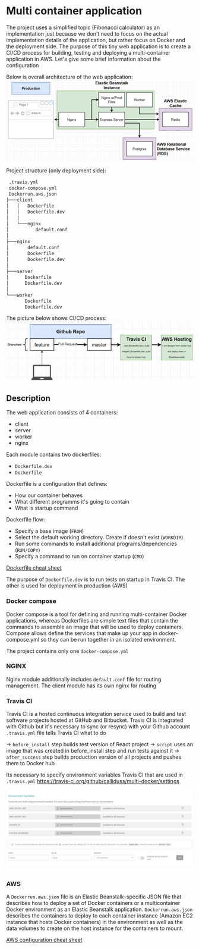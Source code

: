 
# Multi container application

The project uses a simplified topic (Fibonacci calculator) as an implementation just because we don't need to focus on the actual implementation details of the application, but rather focus on Docker and the deployment side. The purpose of this tiny web application is to create a CI/CD process for building, testing and deploying a multi-container application in AWS.
Let's give some brief information about the configuration

Below is overall architecture of the web application:
![Architecture](https://github.com/calliduss/multi-docker/blob/master/figures/Prod.PNG)


Project structure (only deployment side): 

```
 .travis.yml 
 docker-compose.yml  
 Dockerrun.aws.json 
├───client 
│   │   Dockerfile 
│   │   Dockerfile.dev 
│   │
│   └───nginx 
│          default.conf 
│
├───nginx 
│       default.conf 
│       Dockerfile 
│       Dockerfile.dev 
│
├───server 
│      Dockerfile 
│      Dockerfile.dev 
│
└───worker 
       Dockerfile 
       Dockerfile.dev 
```


The picture below shows CI/CD process:
![Architecture](https://github.com/calliduss/multi-docker/blob/master/figures/cicd.PNG)


## Description

The web application consists of 4 containers:

- client
- server
- worker
- nginx

Each module contains two dockerfiles:

* `Dockerfile.dev`
* `Dockerfile`

Dockerfile is a configuration that defines:
* How our container behaves
* What different programms it's going to contain
* What is startup command

Dockerfile flow: 
* Specify a base image (`FROM`)
* Select the default working directory. Create if doesn't exist (`WORKDIR`)
* Run some commands to install additional programs/dependencies (`RUN/COPY`)
* Specify a command to run on container startup (`CMD`)

[Dockerfile cheat sheet](https://design.jboss.org/redhatdeveloper/marketing/docker_cheatsheet/cheatsheet/images/docker_cheatsheet_r3v2.pdf)

The purpose of `Dockerfile.dev` is to run tests on startup in Travis CI. The other is used for deployment in production (AWS)

### Docker compose

Docker compose is a tool for defining and running multi-container Docker applications, whereas Dockerfiles are simple text files that contain the commands to assemble an image that will be used to deploy containers. Compose allows define the services that make up your app in docker-compose.yml so they can be run together in an isolated environment.

The project contains only one `docker-compose.yml`

### NGINX

Nginx module additionally includes `default.conf` file for routing management. 
The client module has its own nginx for routing


### Travis CI

Travis CI is a hosted continuous integration service used to build and test software projects hosted at GitHub and Bitbucket.
Travis CI is integrated with Github but it's necessary to sync (or resync) with your Github account
`.travis.yml` file tells Travis CI what to do

-> `before_install` step builds test version of React project 
-> `script` uses an image that was created in before_install step and run tests against it 
-> `after_success` step builds production version of all projects and pushes them to Docker hub 

Its necessary to specify environment variables Travis CI that are used in `.travis.yml`
https://travis-ci.org/github/calliduss/multi-docker/settings

![Architecture](https://github.com/calliduss/multi-docker/blob/master/figures/env_vars.PNG)


### AWS

A `Dockerrun.aws.json` file is an Elastic Beanstalk–specific JSON file that describes how to deploy a set of Docker containers or a multicontainer Docker environment as an Elastic Beanstalk application. `Dockerrun.aws.json` describes the containers to deploy to each container instance (Amazon EC2 instance that hosts Docker containers) in the environment as well as the data volumes to create on the host instance for the containers to mount.

[AWS configuration cheat sheet](?)

